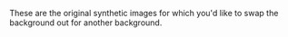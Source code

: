 These are the original synthetic images for which you'd like to swap the background out for another background. 
